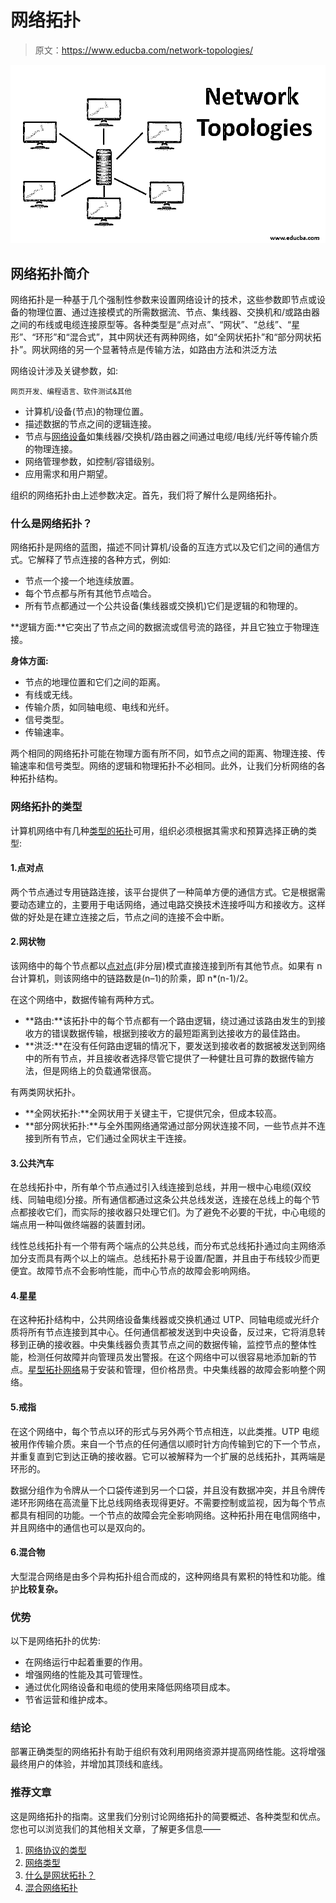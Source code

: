 # 网络拓扑

> 原文：<https://www.educba.com/network-topologies/>

![network topologies](img/d0b23f985a2dc2147f108fcc7d1fdf9a.png)



## 网络拓扑简介

网络拓扑是一种基于几个强制性参数来设置网络设计的技术，这些参数即节点或设备的物理位置、通过连接模式的所需数据流、节点、集线器、交换机和/或路由器之间的布线或电缆连接原型等。各种类型是“点对点”、“网状”、“总线”、“星形”、“环形”和“混合式”，其中网状还有两种网络，如“全网状拓扑”和“部分网状拓扑”。网状网络的另一个显著特点是传输方法，如路由方法和洪泛方法

网络设计涉及关键参数，如:

<small>网页开发、编程语言、软件测试&其他</small>

*   计算机/设备(节点)的物理位置。
*   描述数据的节点之间的逻辑连接。
*   节点与[网络设备](https://www.educba.com/types-of-network-devices/)如集线器/交换机/路由器之间通过电缆/电线/光纤等传输介质的物理连接。
*   网络管理参数，如控制/容错级别。
*   应用需求和用户期望。

组织的网络拓扑由上述参数决定。首先，我们将了解什么是网络拓扑。

### 什么是网络拓扑？

网络拓扑是网络的蓝图，描述不同计算机/设备的互连方式以及它们之间的通信方式。它解释了节点连接的各种方式，例如:

*   节点一个接一个地连续放置。
*   每个节点都与所有其他节点啮合。
*   所有节点都通过一个公共设备(集线器或交换机)它们是逻辑的和物理的。

**逻辑方面:**它突出了节点之间的数据流或信号流的路径，并且它独立于物理连接。

**身体方面:**

*   节点的地理位置和它们之间的距离。
*   有线或无线。
*   传输介质，如同轴电缆、电线和光纤。
*   信号类型。
*   传输速率。

两个相同的网络拓扑可能在物理方面有所不同，如节点之间的距离、物理连接、传输速率和信号类型。网络的逻辑和物理拓扑不必相同。此外，让我们分析网络的各种拓扑结构。

### 网络拓扑的类型

计算机网络中有几种[类型的拓扑](https://www.educba.com/types-of-network-topology/)可用，组织必须根据其需求和预算选择正确的类型:

#### 1.点对点

两个节点通过专用链路连接，该平台提供了一种简单方便的通信方式。它是根据需要动态建立的，主要用于电话网络，通过电路交换技术连接呼叫方和接收方。这样做的好处是在建立连接之后，节点之间的连接不会中断。

#### 2.网状物

该网络中的每个节点都以[点对点](https://www.educba.com/point-to-point-topology/)(非分层)模式直接连接到所有其他节点。如果有 n 台计算机，则该网络中的链路数是(n–1)的阶乘，即 n*(n-1)/2。

在这个网络中，数据传输有两种方式。

*   **路由:**该拓扑中的每个节点都有一个路由逻辑，绕过通过该路由发生的到接收方的错误数据传输，根据到接收方的最短距离到达接收方的最佳路由。
*   **洪泛:**在没有任何路由逻辑的情况下，要发送到接收者的数据被发送到网络中的所有节点，并且接收者选择尽管它提供了一种健壮且可靠的数据传输方法，但是网络上的负载通常很高。

有两类网状拓扑。

*   **全网状拓扑:**全网状用于关键主干，它提供冗余，但成本较高。
*   **部分网状拓扑:**与全外围网络通常通过部分网状连接不同，一些节点并不连接到所有节点，它们通过全网状主干连接。

#### 3.公共汽车

在总线拓扑中，所有单个节点通过引入线连接到总线，并用一根中心电缆(双绞线、同轴电缆)分接。所有通信都通过这条公共总线发送，连接在总线上的每个节点都接收它们，而实际的接收器只处理它们。为了避免不必要的干扰，中心电缆的端点用一种叫做终端器的装置封闭。

线性总线拓扑有一个带有两个端点的公共总线，而分布式总线拓扑通过向主网络添加分支而具有两个以上的端点。总线拓扑易于设置/配置，并且由于布线较少而更便宜。故障节点不会影响性能，而中心节点的故障会影响网络。

#### 4.星星

在这种拓扑结构中，公共网络设备集线器或交换机通过 UTP、同轴电缆或光纤介质将所有节点连接到其中心。任何通信都被发送到中央设备，反过来，它将消息转移到正确的接收器。中央集线器负责其节点之间的数据传输，监控节点的整体性能，检测任何故障并向管理员发出警报。在这个网络中可以很容易地添加新的节点。[星型拓扑网络](https://www.educba.com/star-network-topology/)易于安装和管理，但价格昂贵。中央集线器的故障会影响整个网络。

#### 5.戒指

在这个网络中，每个节点以环的形式与另外两个节点相连，以此类推。UTP 电缆被用作传输介质。来自一个节点的任何通信以顺时针方向传输到它的下一个节点，并重复直到它到达正确的接收器。它可以被解释为一个扩展的总线拓扑，其两端是环形的。

数据分组作为令牌从一个口袋传递到另一个口袋，并且没有数据冲突，并且令牌传递环形网络在高流量下比总线网络表现得更好。不需要控制或监视，因为每个节点都具有相同的功能。一个节点的故障会完全影响网络。这种拓扑用在电信网络中，并且网络中的通信也可以是双向的。

#### 6.混合物

大型混合网络是由多个异构拓扑组合而成的，这种网络具有累积的特性和功能。维护**比较复杂。**

### 优势

以下是网络拓扑的优势:

*   在网络运行中起着重要的作用。
*   增强网络的性能及其可管理性。
*   通过优化网络设备和电缆的使用来降低网络项目成本。
*   节省运营和维护成本。

### 结论

部署正确类型的网络拓扑有助于组织有效利用网络资源并提高网络性能。这将增强最终用户的体验，并增加其顶线和底线。

### 推荐文章

这是网络拓扑的指南。这里我们分别讨论网络拓扑的简要概述、各种类型和优点。您也可以浏览我们的其他相关文章，了解更多信息——

1.  [网络协议的类型](https://www.educba.com/types-of-networking-protocols/)
2.  [网络类型](https://www.educba.com/types-of-network/)
3.  [什么是网状拓扑？](https://www.educba.com/what-is-mesh-topology/)
4.  [混合网络拓扑](https://www.educba.com/hybrid-network-topology/)





